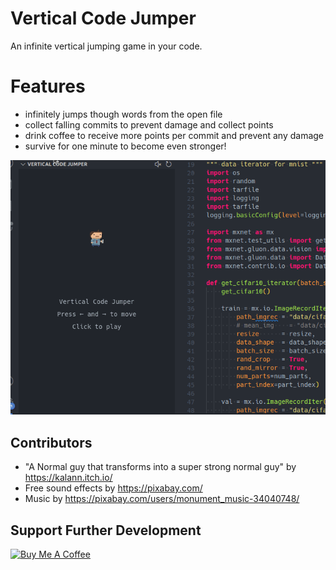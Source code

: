 # Vertical Code Jumper

An infinite vertical jumping game in your code.

# Features
- infinitely jumps though words from the open file
- collect falling commits to prevent damage and collect points
- drink coffee to receive more points per commit and prevent any damage
- survive for one minute to become even stronger!

![Current File](/resources/demo.gif "Vertical Code Jumper")

## Contributors
- "A Normal guy that transforms into a super strong normal guy" by https://kalann.itch.io/
- Free sound effects by https://pixabay.com/
- Music by https://pixabay.com/users/monument_music-34040748/

## Support Further Development

<a href="https://www.buymeacoffee.com/aignatev" target="_blank"><img src="https://cdn.buymeacoffee.com/buttons/v2/default-yellow.png" alt="Buy Me A Coffee" height="60" width="217"></a>
